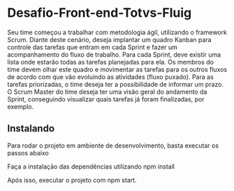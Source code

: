 # Desafio-Front-end-Totvs-Fluig

Seu time começou a trabalhar com metodologia ágil, utilizando o framework Scrum.
Diante deste cenário, deseja implantar um quadro Kanban para controle das tarefas
que entram em cada Sprint e fazer um acompanhamento do fluxo de trabalho.
Para cada Sprint, deve existir uma lista onde estarão todas as tarefas planejadas para
ela. Os membros do time devem olhar este quadro e movimentar as tarefas para os
outros fluxos de acordo com que vão evoluindo as atividades (fluxo puxado).
Para as tarefas priorizadas, o time deseja ter a possibilidade de informar um prazo.
O Scrum Master do time deseja ter uma visão geral do andamento da Sprint,
conseguindo visualizar quais tarefas já foram finalizadas, por exemplo.


## Instalando

Para rodar o projeto em ambiente de desenvolvimento, basta executar os passos abaixo

Faça a instalação das dependências utilizando npm install

Após isso, executar o projeto com npm start.
